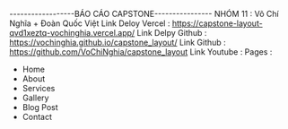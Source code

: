 ------------------BÁO CÁO CAPSTONE----------------
NHÓM 11 : Võ Chí Nghĩa + Đoàn Quốc Việt
Link Deloy Vercel : https://capstone-layout-qvd1xeztq-vochinghia.vercel.app/
Link Delpy Github : https://vochinghia.github.io/capstone_layout/
Link Github : https://github.com/VoChiNghia/capstone_layout
Link Youtube :
Pages : 
  + Home
  + About
  + Services
  + Gallery
  + Blog Post
  + Contact
